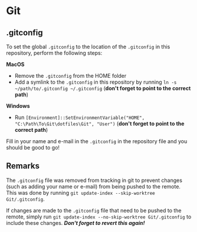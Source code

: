 # Git

## .gitconfig
To set the global `.gitconfig` to the location of the `.gitconfig` in this repository, perform the following steps:

**MacOS**
- Remove the `.gitconfig` from the HOME folder
- Add a symlink to the `.gitconfig` in this repository by running `ln -s ~/path/to/.gitconfig ~/.gitconfig` (**don't forget to point to the correct path**)

**Windows**
- Run `[Environment]::SetEnvironmentVariable("HOME", "C:\Path\To\Git\dotfiles\Git", "User")` (**don't forget to point to the correct path**)

Fill in your name and e-mail in the `.gitconfig` in the repository file and you should be good to go!

## Remarks
The `.gitconfig` file was removed from tracking in git to prevent changes (such as adding your name or e-mail) from being pushed to the remote. This was done by running `git update-index --skip-worktree Git/.gitconfig`.

If changes are made to the `.gitconfig` file that need to be pushed to the remote, simply run `git update-index --no-skip-worktree Git/.gitconfig` to include these changes. ***Don't forget to revert this again!***
